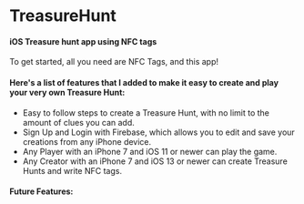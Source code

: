 # TreasureHunt
#### iOS Treasure hunt app using NFC tags
To get started, all you need are NFC Tags, and this app!

#### Here's a list of features that I added to make it easy to create and play your very own Treasure Hunt:

* Easy to follow steps to create a Treasure Hunt, with no limit to the amount of clues you can add.
* Sign Up and Login with Firebase, which allows you to edit and save your creations from any iPhone device.
* Any Player with an iPhone 7 and iOS 11 or newer can play the game.
* Any Creator with an iPhone 7 and iOS 13 or newer can create Treasure Hunts and write NFC tags.

#### Future Features:
